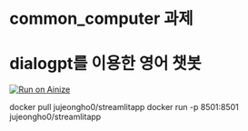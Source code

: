 # common_computer 과제
# dialogpt를 이용한 영어 챗봇

[![Run on Ainize](https://ainize.ai/images/run_on_ainize_button.svg)](https://ainize.web.app/redirect?git_repo=https://github.com/jujeongho0/common_computer)

docker pull jujeongho0/streamlitapp
docker run -p 8501:8501 jujeongho0/streamlitapp
